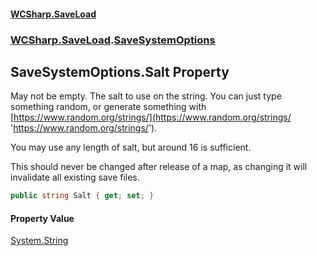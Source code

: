 #### [WCSharp.SaveLoad](index.md 'index')
### [WCSharp.SaveLoad](WCSharp.SaveLoad.md 'WCSharp.SaveLoad').[SaveSystemOptions](WCSharp.SaveLoad.SaveSystemOptions.md 'WCSharp.SaveLoad.SaveSystemOptions')

## SaveSystemOptions.Salt Property

May not be empty. The salt to use on the string. You can just type something random, or generate something with [https://www.random.org/strings/](https://www.random.org/strings/ 'https://www.random.org/strings/').  
  
You may use any length of salt, but around 16 is sufficient.  
  
This should never be changed after release of a map, as changing it will invalidate all existing save files.

```csharp
public string Salt { get; set; }
```

#### Property Value
[System.String](https://docs.microsoft.com/en-us/dotnet/api/System.String 'System.String')